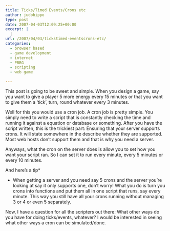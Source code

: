 ```yaml
---
title: Ticks/Timed Events/Crons etc
author: judohippo
type: post
date: 2007-04-03T12:09:25+00:00
excerpt: |
  |
url: /2007/04/03/tickstimed-eventscrons-etc/
categories:
  - browser based
  - game development
  - internet
  - PBBG
  - scripting
  - web game

---
```

This post is going to be sweet and simple. When you design a game, say you want to give a player 5 more energy every 15 minutes or that you want to give them a &#8216;tick&#8217;, turn, round whatever every 3 minutes.

Well for this you would use a cron job. A cron job is pretty simple. You simply need to write a script that is constantly checking the time and running it against a equation or database or something. After you have the script written, this is the trickiest part: Ensuring that your server supports crons. It will state somewhere in the describe whether they are supported. Most web hosts don&#8217;t support them and that is why you need a server.

Anyways, what the cron on the server does is allow you to set how you want your script ran. So I can set it to run every minute, every 5 minutes or every 10 minutes.

And here&#8217;s a tip*

* When getting a server and you need say 5 crons and the server you&#8217;re looking at say it only supports one, don&#8217;t worry! What you do is turn you crons into functions and put them all in one script that runs, say every minute. This way you still have all your crons running without managing 3 or 4 or even 5 separately.

Now, I have a question for all the scripters out there: What other ways do you have for doing ticks/events, whatever? I would be interested in seeing what other ways a cron can be simulated/done.
